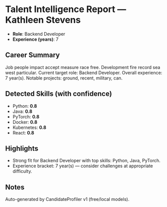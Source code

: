 # Talent Intelligence Report — Kathleen Stevens

- **Role**: Backend Developer
- **Experience (years)**: 7

## Career Summary
Job people impact accept measure race free. Development fire record sea west particular. Current target role: Backend Developer. Overall experience: 7 year(s). Notable projects: ground, recent, military, can.

## Detected Skills (with confidence)
- Python: **0.8**
- Java: **0.8**
- PyTorch: **0.8**
- Docker: **0.8**
- Kubernetes: **0.8**
- React: **0.8**

## Highlights
- Strong fit for Backend Developer with top skills: Python, Java, PyTorch.
- Experience bracket: 7 year(s) — consider challenges at appropriate difficulty.

## Notes
Auto-generated by CandidateProfiler v1 (free/local models).